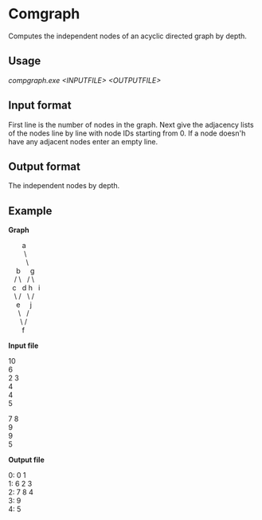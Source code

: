 Comgraph
========

Computes the independent nodes of an acyclic directed graph by depth.

Usage
--------

_compgraph.exe \<INPUTFILE\> \<OUTPUTFILE\>_

Input format
-------------

First line is the number of nodes in the graph. Next give the adjacency lists of the nodes line by line with node IDs starting from 0. If a node doesn'h have any adjacent nodes enter an empty line.

Output format
---------------

The independent nodes by depth.

Example
---------

**Graph**

&nbsp;&nbsp;&nbsp;&nbsp;&nbsp;&nbsp;&nbsp;a  
&nbsp;&nbsp;&nbsp;&nbsp;&nbsp;&nbsp;&nbsp;&nbsp;\\  
&nbsp;&nbsp;&nbsp;&nbsp;&nbsp;&nbsp;&nbsp;&nbsp;&nbsp;\\  
&nbsp;&nbsp;&nbsp;&nbsp;b&nbsp;&nbsp;&nbsp;&nbsp;&nbsp;g  
&nbsp;&nbsp;&nbsp;/&nbsp;\\&nbsp;&nbsp;&nbsp;/&nbsp;\\  
&nbsp;&nbsp;c&nbsp;&nbsp;&nbsp;d&nbsp;h&nbsp;&nbsp;&nbsp;i  
&nbsp;&nbsp;&nbsp;\\&nbsp;/&nbsp;&nbsp;&nbsp;\\&nbsp;/  
&nbsp;&nbsp;&nbsp;&nbsp;e&nbsp;&nbsp;&nbsp;&nbsp;&nbsp;j  
&nbsp;&nbsp;&nbsp;&nbsp;&nbsp;\\&nbsp;&nbsp;&nbsp;/  
&nbsp;&nbsp;&nbsp;&nbsp;&nbsp;&nbsp;\\&nbsp;/  
&nbsp;&nbsp;&nbsp;&nbsp;&nbsp;&nbsp;&nbsp;f  

**Input file**

10  
6  
2 3  
4  
4  
5  
  
7 8  
9  
9  
5  

**Output file**

0: 0 1  
1: 6 2 3  
2: 7 8 4  
3: 9  
4: 5  
